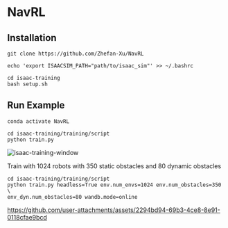 # NavRL


## Installation
```
git clone https://github.com/Zhefan-Xu/NavRL

echo 'export ISAACSIM_PATH="path/to/isaac_sim"' >> ~/.bashrc

cd isaac-training
bash setup.sh
```

## Run Example

```
conda activate NavRL

cd isaac-training/training/script
python train.py
```

![isaac-training-window](https://github.com/user-attachments/assets/14a4d8a8-e607-434f-af9d-42d0d945e8d7)



Train with 1024 robots with 350 static obstacles and 80 dynamic obstacles 
```
cd isaac-training/training/script
python train.py headless=True env.num_envs=1024 env.num_obstacles=350 \
env_dyn.num_obstacles=80 wandb.mode=online

```

https://github.com/user-attachments/assets/2294bd94-69b3-4ce8-8e91-0118cfae9bcd















